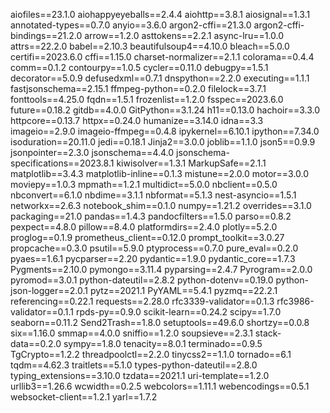 aiofiles==23.1.0
aiohappyeyeballs==2.4.4
aiohttp==3.8.1
aiosignal==1.3.1
annotated-types==0.7.0
anyio==3.6.0
argon2-cffi==21.3.0
argon2-cffi-bindings==21.2.0
arrow==1.2.0
asttokens==2.2.1
async-lru==1.0.0
attrs==22.2.0
babel==2.10.3
beautifulsoup4==4.10.0
bleach==5.0.0
certifi==2023.6.0
cffi==1.15.0
charset-normalizer==2.1.1
colorama==0.4.4
comm==0.1.2
contourpy==1.0.5
cycler==0.11.0
debugpy==1.5.1
decorator==5.0.9
defusedxml==0.7.1
dnspython==2.2.0
executing==1.1.1
fastjsonschema==2.15.1
ffmpeg-python==0.2.0
filelock==3.7.1
fonttools==4.25.0
fqdn==1.5.1
frozenlist==1.2.0
fsspec==2023.6.0
future==0.18.2
gitdb==4.0.0
GitPython==3.1.24
h11==0.13.0
hachoir==3.3.0
httpcore==0.13.7
httpx==0.24.0
humanize==3.14.0
idna==3.3
imageio==2.9.0
imageio-ffmpeg==0.4.8
ipykernel==6.10.1
ipython==7.34.0
isoduration==20.11.0
jedi==0.18.1
Jinja2==3.0.0
joblib==1.1.0
json5==0.9.9
jsonpointer==2.3.0
jsonschema==4.4.0
jsonschema-specifications==2023.8.1
kiwisolver==1.3.1
MarkupSafe==2.1.1
matplotlib==3.4.3
matplotlib-inline==0.1.3
mistune==2.0.0
motor==3.0.0
moviepy==1.0.3
mpmath==1.2.1
multidict==5.0.0
nbclient==0.5.0
nbconvert==6.1.0
nbdime==3.1.1
nbformat==5.1.3
nest-asyncio==1.5.1
networkx==2.6.3
notebook_shim==0.1.0
numpy==1.21.2
overrides==3.1.0
packaging==21.0
pandas==1.4.3
pandocfilters==1.5.0
parso==0.8.2
pexpect==4.8.0
pillow==8.4.0
platformdirs==2.4.0
plotly==5.2.0
proglog==0.1.9
prometheus_client==0.12.0
prompt_toolkit==3.0.27
propcache==0.3.0
psutil==5.9.0
ptyprocess==0.7.0
pure_eval==0.2.0
pyaes==1.6.1
pycparser==2.20
pydantic==1.9.0
pydantic_core==1.7.3
Pygments==2.10.0
pymongo==3.11.4
pyparsing==2.4.7
Pyrogram==2.0.0
pyromod==3.0.1
python-dateutil==2.8.2
python-dotenv==0.19.0
python-json-logger==2.0.1
pytz==2021.1
PyYAML==5.4.1
pyzmq==22.2.1
referencing==0.22.1
requests==2.28.0
rfc3339-validator==0.1.3
rfc3986-validator==0.1.1
rpds-py==0.9.0
scikit-learn==0.24.2
scipy==1.7.0
seaborn==0.11.2
Send2Trash==1.8.0
setuptools==49.6.0
shortzy==0.0.8
six==1.16.0
smmap==4.0.0
sniffio==1.2.0
soupsieve==2.3.1
stack-data==0.2.0
sympy==1.8.0
tenacity==8.0.1
terminado==0.9.5
TgCrypto==1.2.2
threadpoolctl==2.2.0
tinycss2==1.1.0
tornado==6.1
tqdm==4.62.3
traitlets==5.1.0
types-python-dateutil==2.8.0
typing_extensions==3.10.0
tzdata==2021.1
uri-template==1.2.0
urllib3==1.26.6
wcwidth==0.2.5
webcolors==1.11.1
webencodings==0.5.1
websocket-client==1.2.1
yarl==1.7.2
